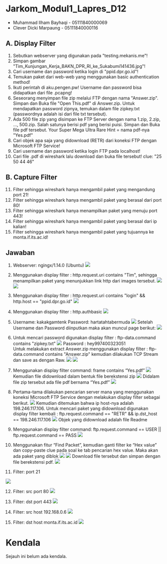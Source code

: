 # Jarkom_Modul1_Lapres_D12
- Muhammad Ilham Bayhaqi - 05111840000069
- Clever Dicki Marpaung - 05111840000116

## A. Display Filter
1. Sebutkan webserver yang digunakan pada "testing.mekanis.me"!
2. Simpan gambar "Tim_Kunjungan_Kerja_BAKN_DPR_RI_ke_Sukabumi141436.jpg"!
3. Cari username dan password ketika login di "ppid.dpr.go.id"!
4. Temukan paket dari web-web yang menggunakan basic authentication method!
5. Ikuti perintah di aku.pengen.pw! Username dan password bisa didapatkan dari file .pcapng!
6. Seseorang menyimpan file zip melalui FTP dengan nama "Answer.zip". Simpan dan Buka file "Open This.pdf" di Answer.zip. Untuk mendapatkan password zipnya, temukan dalam file zipkey.txt (passwordnya adalah isi dari file txt tersebut).
7. Ada 500 file zip yang disimpan ke FTP Server dengan nama 1.zip, 2.zip, ..., 500.zip. Salah satunya berisi pdf yang berisi puisi. Simpan dan Buka file pdf tersebut.
Your Super Mega Ultra Rare Hint = nama pdf-nya "Yes.pdf"
8. Cari objek apa saja yang didownload (RETR) dari koneksi FTP dengan Microsoft FTP Service!
9. Cari username dan password ketika login FTP pada localhost!
10. Cari file .pdf di wireshark lalu download dan buka file tersebut!
clue: "25 50 44 46" 

## B. Capture Filter
11. Filter sehingga wireshark hanya mengambil paket yang mengandung port 21!
12. Filter sehingga wireshark hanya mengambil paket yang berasal dari port 80!
13. Filter sehingga wireshark hanya menampilkan paket yang menuju port 443!
14. Filter sehingga wireshark hanya mengambil paket yang berasal dari ip kalian!
15. Filter sehingga wireshark hanya mengambil paket yang tujuannya ke monta.if.its.ac.id!


## Jawaban
1. Webserver: ngingx/1.14.0 (Ubuntu)
   <img src="images/soal1.png">

2. Menggunakan display filter : http.request.uri contains "Tim", sehingga menampilkan paket yang menunjukkan link http dari images tersebut.
   <img src="images/soal2.png">
   <img src="images/soal2a.png">
   
3. Menggunakan display filter : http.request.uri contains "login" && http.host == "ppid.dpr.go.id"
   <img src="images/soal3.png">

4. Menggunakan display filter : http.authbasic
   <img src="images/soal4.png">

5. Username: kakakgamtenk
   Password: hartatahtabermuda
   <img src="images/soal5.png">
   Setelah Username dan Password diinputkan maka akan muncul page berikut:
   <img src="images/soal5a.png">

6. Untuk mencari password digunakan display filter : ftp-data.command contains "zipkey.txt"
   <img src="images/soal6a.png">
   Password : hey997400323051   
   Untuk melakukan extract Answer.zip menggunakan display filter : ftp-data.command contains "Answer.zip" kemudian dilakukan TCP Stream dan save as dengan Raw.
   <img src="images/soal6b.png">
   <img src="images/soal6.png">

7. Menggunakan display filter command: frame contains “Yes.pdf”
   <img src="images/soal7.png">
   Kemudian file didownload dalam bentuk file berekstensi zip
   <img src="images/soal7a.png">
   Didalam file zip tersebut ada file pdf bernama “Yes.pdf”
   <img src="images/soal7b.png">

8. Pertama-tama dilakukan pencarian server mana yang menggunakan koneksi Microsoft FTP Service dengan melakukan display filter sebagai berikut.
   <img src="images/soal8.png">
   Kemudian ditemukan bahwa ip host-nya adalah 198.246.117.106. Untuk mencari paket yang didownload digunakan display filter kembali : ftp.request.command == "RETR" && ip.dst_host == 198.246.117.106
   <img src="images/soal8a.png">
   Objek yang didownload adalah file Readme

9. Menggunakan display filter command: ftp.request.command == USER || ftp.request.command == PASS
   <img src="images/soal9.png">  
   
10. Menggunakan fitur “Find Packet”, kemudian ganti filter ke “Hex value” dan copy-paste clue pada soal ke tab pencarian hex value. Maka akan ada paket yang diblok
    <img src="images/soal10.png">
    <img src="images/soal10a.png">
    Download file tersebut dan simpan dengan file berekstensi pdf.
    <img src="images/soal10b.png">

11. Filter: port 21
   <img src="images/soal11.png">

12. Filter: src port 80
    <img src="images/soal12.png">
    
13. Filter: dst port 443
    <img src="images/soal13.png">
    
14. Filter: src host 192.168.0.6
    <img src="images/soal14.png">
    
15. Filter: dst host monta.if.its.ac.id
    <img src="images/soal15.png">
    
# Kendala
Sejauh ini belum ada kendala.
